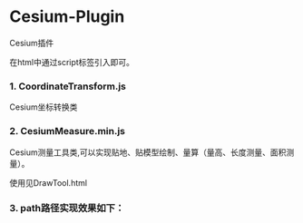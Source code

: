 # Cesium-Plugin
Cesium插件

在html中通过script标签引入即可。

### 1. CoordinateTransform.js
Cesium坐标转换类

### 2. CesiumMeasure.min.js
Cesium测量工具类,可以实现贴地、贴模型绘制、量算（量高、长度测量、面积测量）。

使用见DrawTool.html

### 3. path路径实现效果如下：

